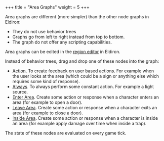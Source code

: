 +++
title = "Area Graphs"
weight = 5
+++

Area graphs are different (more simpler) than the other node graphs in Eldiron:

* They do not use behavior trees
* Graphs go from left to right instead from top to bottom.
* The graph do not offer any scripting capabilities.

Area graphs can be edited in the [region editor](../regions_edit_areas.md) in Eldiron.

Instead of behavior trees, drag and drop one of these nodes into the graph:

* [Action](../nodes/action.md). To create feedback on user based actions. For example when the user looks at the area (which could be a sign or anything else which requires some kind of response).
* [Always](../nodes/always.md). To always perform some constant action. For example a light source.
* [Enter Area](../nodes/enter_area.md). Create some action or response when a character enters an area (for example to open a door).
* [Leave Area](../nodes/leave_area.md). Create some action or response when a character exits an area (for example to close a door).
* [Inside Area](../nodes/inside_area.md). Create some action or response when a character is inside an area (for example apply damage over time when inside a trap).

The state of these nodes are evaluated on every game tick.
